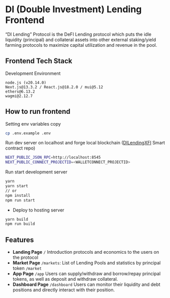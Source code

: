# DI (Double Investment) Lending Frontend
“DI Lending” Protocol is the DeFI Lending protocol which puts the idle liquidity (principal) and collateral assets into other external staking/yield farming protocols to maximize capital utilization and revenue in the pool.

## Frontend Tech Stack
Development Environment
```
node.js (v20.14.0)
Next.js@13.3.2 / React.js@18.2.0 / mui@5.12
ethers@6.13.2
wagmi@2.12.7
```
## How to run frontend

Setting env variables
copy 
```sh
cp .env.example .env
```


Run dev server on localhost and forge local blockchain ([DILendingXFI](https://github.com/petro1912/DILendingXFI) Smart contract repo)
```sh
NEXT_PUBLIC_JSON_RPC=http://localhost:8545
NEXT_PUBLIC_CONNECT_PROJECTID=<WALLETCONNECT_PROJECTID>
```

Run start development server
```sh
yarn
yarn start
// or
npm install
npm run start
```

- Deploy to hosting server
```sh
yarn build
npm run build
```

## Features

- <b>Landing Page</b>
  `/` Introduction protocols and economics to the users on the protocol 
- <b>Market Page</b>
`/markets`:  List of Lending Pools and statistics by principal token
`/market`
- <b>App Page</b>
  `/app` Users can supply/withdraw and borrow/repay principal tokens, as well as deposit and withdraw collateral.
- <b>Dashboard Page</b>
  `/dashboard` Users can monitor their liquidity and debt positions and directly interact with their position.  
